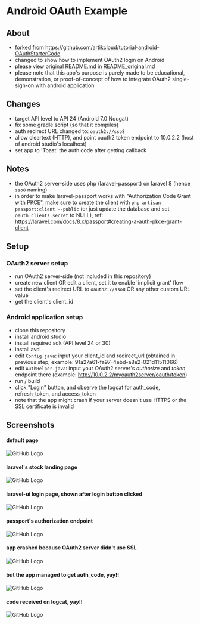 # Android OAuth Example

## About
- forked from https://github.com/artikcloud/tutorial-android-OAuthStarterCode
- changed to show how to implement OAuth2 login on Android
- please view original README.md in README_original.md
- please note that this app's purpose is purely made to be educational, demonstration, or proof-of-concept of how to integrate OAuth2 single-sign-on with android application

## Changes
- target API level to API 24 (Android 7.0 Nougat)
- fix some gradle script (so that it compiles)
- auth redirect URL changed to: ```oauth2://sso8```
- allow cleartext (HTTP), and point oauth2 token endpoint to 10.0.2.2 (host of android studio's localhost)
- set app to 'Toast' the auth code after getting callback

## Notes
- the OAuth2 server-side uses php (laravel-passport) on laravel 8 (hence ```sso8``` naming)
- in order to make laravel-passport works with "Authorization Code Grant with PKCE", make sure to create the client with ```php artisan passport:client --public``` (or just update the database and set ```oauth_clients.secret``` to NULL), ref: https://laravel.com/docs/8.x/passport#creating-a-auth-pkce-grant-client

## Setup

### OAuth2 server setup
- run OAuth2 server-side (not included in this repository)
- create new client OR edit a client, set it to enable 'implicit grant' flow
- set the client's redirect URL to ```oauth2://sso8``` OR any other custom URL value
- get the client's client_id

### Android application setup
- clone this repository
- install android studio
- install required sdk (API level 24 or 30)
- install avd
- edit ```Config.java```: input your client_id and redirect_url (obtained in previous step, example: 91a27a61-fa97-4ebd-a8e2-021d11511066)
- edit ```AuthHelper.java```: input your OAuth2 server's _authorize_ and _token_ endpoint there (example: http://10.0.2.2/myoauth2server/oauth/token)
- run / build
- click "Login" button, and observe the logcat for auth_code, refresh_token, and access_token
- note that the app might crash if your server doesn't use HTTPS or the SSL certificate is invalid

## Screenshots

#### default page 
![GitHub Logo](./img/ss1.png)

#### laravel's stock landing page 
![GitHub Logo](./img/ss2.png)

#### laravel-ui login page, shown after login button clicked 
![GitHub Logo](./img/ss3.png)

#### passport's authorization endpoint 
![GitHub Logo](./img/ss4.png)

#### app crashed because OAuth2 server didn't use SSL 
![GitHub Logo](./img/ss5.png)

#### but the app managed to get auth_code, yay!! 
![GitHub Logo](./img/ss6.png)

#### code received on logcat, yay!! 
![GitHub Logo](./img/ss7.png)
